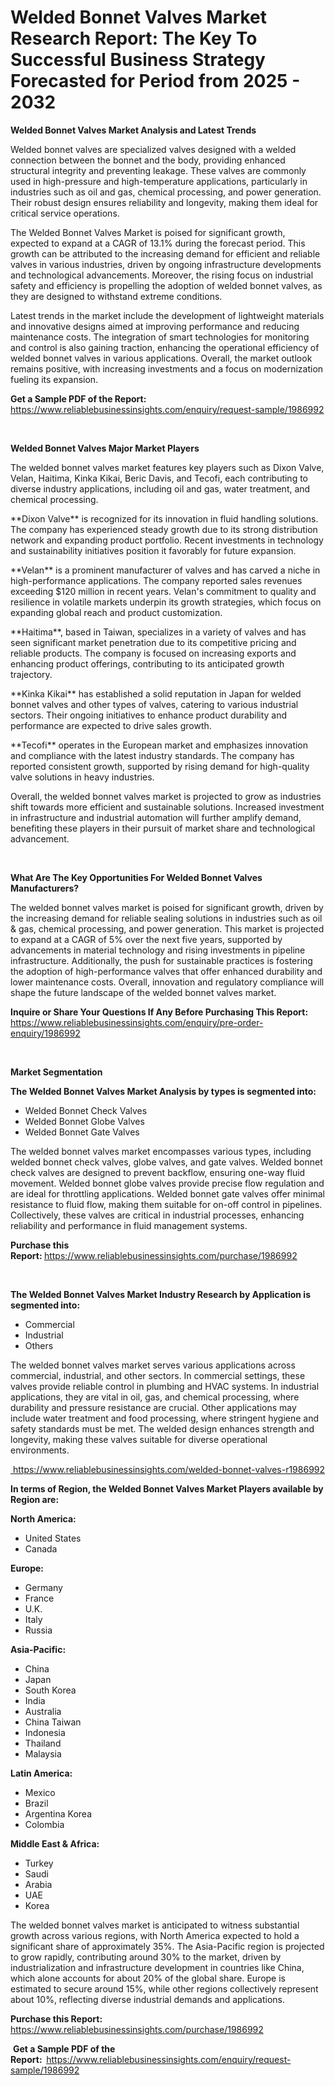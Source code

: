 <p><h1>Welded Bonnet Valves Market Research Report: The Key To Successful Business Strategy Forecasted for Period from 2025 - 2032</h1></p><p><strong>Welded Bonnet Valves Market Analysis and Latest Trends</strong></p>
<p><p>Welded bonnet valves are specialized valves designed with a welded connection between the bonnet and the body, providing enhanced structural integrity and preventing leakage. These valves are commonly used in high-pressure and high-temperature applications, particularly in industries such as oil and gas, chemical processing, and power generation. Their robust design ensures reliability and longevity, making them ideal for critical service operations.</p><p>The Welded Bonnet Valves Market is poised for significant growth, expected to expand at a CAGR of 13.1% during the forecast period. This growth can be attributed to the increasing demand for efficient and reliable valves in various industries, driven by ongoing infrastructure developments and technological advancements. Moreover, the rising focus on industrial safety and efficiency is propelling the adoption of welded bonnet valves, as they are designed to withstand extreme conditions.</p><p>Latest trends in the market include the development of lightweight materials and innovative designs aimed at improving performance and reducing maintenance costs. The integration of smart technologies for monitoring and control is also gaining traction, enhancing the operational efficiency of welded bonnet valves in various applications. Overall, the market outlook remains positive, with increasing investments and a focus on modernization fueling its expansion.</p></p>
<p><strong>Get a Sample PDF of the Report:&nbsp;</strong> <a href="https://www.reliablebusinessinsights.com/enquiry/request-sample/1986992?utm_campaign=75&utm_medium=2&utm_source=Github&utm_content=ia&utm_term=12042025&utm_id=welded-bonnet-valves">https://www.reliablebusinessinsights.com/enquiry/request-sample/1986992</a></p>
<p>&nbsp;</p>
<p><strong>Welded Bonnet Valves Major Market Players</strong></p>
<p><p>The welded bonnet valves market features key players such as Dixon Valve, Velan, Haitima, Kinka Kikai, Beric Davis, and Tecofi, each contributing to diverse industry applications, including oil and gas, water treatment, and chemical processing.</p><p>**Dixon Valve** is recognized for its innovation in fluid handling solutions. The company has experienced steady growth due to its strong distribution network and expanding product portfolio. Recent investments in technology and sustainability initiatives position it favorably for future expansion.</p><p>**Velan** is a prominent manufacturer of valves and has carved a niche in high-performance applications. The company reported sales revenues exceeding $120 million in recent years. Velan's commitment to quality and resilience in volatile markets underpin its growth strategies, which focus on expanding global reach and product customization.</p><p>**Haitima**, based in Taiwan, specializes in a variety of valves and has seen significant market penetration due to its competitive pricing and reliable products. The company is focused on increasing exports and enhancing product offerings, contributing to its anticipated growth trajectory.</p><p>**Kinka Kikai** has established a solid reputation in Japan for welded bonnet valves and other types of valves, catering to various industrial sectors. Their ongoing initiatives to enhance product durability and performance are expected to drive sales growth.</p><p>**Tecofi** operates in the European market and emphasizes innovation and compliance with the latest industry standards. The company has reported consistent growth, supported by rising demand for high-quality valve solutions in heavy industries.</p><p>Overall, the welded bonnet valves market is projected to grow as industries shift towards more efficient and sustainable solutions. Increased investment in infrastructure and industrial automation will further amplify demand, benefiting these players in their pursuit of market share and technological advancement.</p></p>
<p>&nbsp;</p>
<p><strong>What Are The Key Opportunities For Welded Bonnet Valves Manufacturers?</strong></p>
<p><p>The welded bonnet valves market is poised for significant growth, driven by the increasing demand for reliable sealing solutions in industries such as oil & gas, chemical processing, and power generation. This market is projected to expand at a CAGR of 5% over the next five years, supported by advancements in material technology and rising investments in pipeline infrastructure. Additionally, the push for sustainable practices is fostering the adoption of high-performance valves that offer enhanced durability and lower maintenance costs. Overall, innovation and regulatory compliance will shape the future landscape of the welded bonnet valves market.</p></p>
<p><strong>Inquire or Share Your Questions If Any Before Purchasing This Report:</strong> <a href="https://www.reliablebusinessinsights.com/enquiry/pre-order-enquiry/1986992?utm_campaign=75&utm_medium=2&utm_source=Github&utm_content=ia&utm_term=12042025&utm_id=welded-bonnet-valves">https://www.reliablebusinessinsights.com/enquiry/pre-order-enquiry/1986992</a></p>
<p>&nbsp;</p>
<p><strong>Market Segmentation</strong></p>
<p><strong>The Welded Bonnet Valves Market Analysis by types is segmented into:</strong></p>
<p><ul><li>Welded Bonnet Check Valves</li><li>Welded Bonnet Globe Valves</li><li>Welded Bonnet Gate Valves</li></ul></p>
<p><p>The welded bonnet valves market encompasses various types, including welded bonnet check valves, globe valves, and gate valves. Welded bonnet check valves are designed to prevent backflow, ensuring one-way fluid movement. Welded bonnet globe valves provide precise flow regulation and are ideal for throttling applications. Welded bonnet gate valves offer minimal resistance to fluid flow, making them suitable for on-off control in pipelines. Collectively, these valves are critical in industrial processes, enhancing reliability and performance in fluid management systems.</p></p>
<p><strong>Purchase this Report:&nbsp;</strong><a href="https://www.reliablebusinessinsights.com/purchase/1986992?utm_campaign=75&utm_medium=2&utm_source=Github&utm_content=ia&utm_term=12042025&utm_id=welded-bonnet-valves">https://www.reliablebusinessinsights.com/purchase/1986992</a></p>
<p>&nbsp;</p>
<p><strong>The Welded Bonnet Valves Market Industry Research by Application is segmented into:</strong></p>
<p><ul><li>Commercial</li><li>Industrial</li><li>Others</li></ul></p>
<p><p>The welded bonnet valves market serves various applications across commercial, industrial, and other sectors. In commercial settings, these valves provide reliable control in plumbing and HVAC systems. In industrial applications, they are vital in oil, gas, and chemical processing, where durability and pressure resistance are crucial. Other applications may include water treatment and food processing, where stringent hygiene and safety standards must be met. The welded design enhances strength and longevity, making these valves suitable for diverse operational environments.</p></p>
<p><a href="https://www.reliablebusinessinsights.com/welded-bonnet-valves-r1986992?utm_campaign=75&utm_medium=2&utm_source=Github&utm_content=ia&utm_term=12042025&utm_id=welded-bonnet-valves">&nbsp;https://www.reliablebusinessinsights.com/welded-bonnet-valves-r1986992</a></p>
<p><strong>In terms of Region, the Welded Bonnet Valves Market Players available by Region are:</strong></p>
<p>
    <p> <strong> North America: </strong>
        <ul>
            <li>United States</li>
            <li>Canada</li>
        </ul>
        </p> 
    <p> <strong> Europe: </strong>
        <ul>
            <li>Germany</li>
            <li>France</li>
            <li>U.K.</li>
            <li>Italy</li>
            <li>Russia</li>
        </ul>
        </p> 
    <p> <strong> Asia-Pacific: </strong>
        <ul>
            <li>China</li>
            <li>Japan</li>
            <li>South Korea</li>
            <li>India</li>
            <li>Australia</li>
            <li>China Taiwan</li>
            <li>Indonesia</li>
            <li>Thailand</li>
            <li>Malaysia</li>
        </ul>
        </p> 
    <p> <strong> Latin America: </strong>
        <ul>
            <li>Mexico</li>
            <li>Brazil</li>
            <li>Argentina Korea</li>
            <li>Colombia</li>
        </ul>
        </p> 
    <p> <strong> Middle East & Africa: </strong>
        <ul>
            <li>Turkey</li>
            <li>Saudi</li>
            <li>Arabia</li>
            <li>UAE</li>
            <li>Korea</li>
        </ul>
    </p>
    </p>
<p><p>The welded bonnet valves market is anticipated to witness substantial growth across various regions, with North America expected to hold a significant share of approximately 35%. The Asia-Pacific region is projected to grow rapidly, contributing around 30% to the market, driven by industrialization and infrastructure development in countries like China, which alone accounts for about 20% of the global share. Europe is estimated to secure around 15%, while other regions collectively represent about 10%, reflecting diverse industrial demands and applications.</p></p>
<p><strong>Purchase this Report: </strong><a href="https://www.reliablebusinessinsights.com/purchase/1986992?utm_campaign=75&utm_medium=2&utm_source=Github&utm_content=ia&utm_term=12042025&utm_id=welded-bonnet-valves">https://www.reliablebusinessinsights.com/purchase/1986992</a></p>
<p>&nbsp;<strong>Get a Sample PDF of the Report:&nbsp;&nbsp;</strong><a href="https://www.reliablebusinessinsights.com/enquiry/request-sample/1986992?utm_campaign=75&utm_medium=2&utm_source=Github&utm_content=ia&utm_term=12042025&utm_id=welded-bonnet-valves">https://www.reliablebusinessinsights.com/enquiry/request-sample/1986992</a></p>
<p><strong></strong></p>
<p><p></p><p></p><p></p></p>